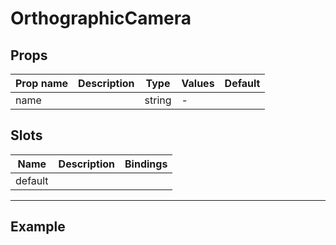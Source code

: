 # OrthographicCamera

## Props

| Prop name | Description | Type   | Values | Default |
| --------- | ----------- | ------ | ------ | ------- |
| name      |             | string | -      |         |

## Slots

| Name    | Description | Bindings |
| ------- | ----------- | -------- |
| default |             |          |

---

<script setup>
  import OrthographicCamera from '../../examples/OrthographicCamera.vue'
  </script>

## Example

  <ClientOnly>
  <OrthographicCamera />
  </ClientOnly>

